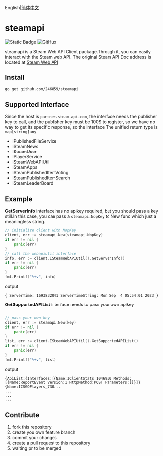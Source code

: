 English|[简体中文](./README.zh.md)

# steamapi
![Static Badge](https://img.shields.io/badge/go-%3E%3D1.21-blue)
![GitHub](https://img.shields.io/github/license/246859/steamapi?color=red)

steamapi is a Steam Web API Client package.Through it, you can easily interact with the Steam web API.
The original Steam API Doc address is located at [Steam Web API](https://partner.steamgames.com/doc/webapi)



## Install
```sh
go get github.com/246859/steamapi
```

## Supported Interface

Since the host is `partner.steam-api.com`, the interface needs the publisher key to call, and the publisher key must be 100$ to register, so we have no way to get its specific response, so the interface The unified return type is `map[string]any`

- IPublishedFileService
- ISteamNews
- ISteamUser
- IPlayerService
- ISteamWebAPIUtil
- ISteamApps
- ISteamPublishedItemVoting
- ISteamPublishedItemSearch
- ISteamLeaderBoard



## Example

**GetServerInfo** interface has no apikey required, but you should pass a key still.In this case, 
you can pass a `steamapi.NopKey` to New func which just a meaningless string.

```go
// initialize client with NopKey
client, err := steamapi.New(steamapi.NopKey)
if err != nil {
    panic(err)
}
// call the webapiutil interface
info, err := client.ISteamWebAPIUtil().GetServerInfo()
if err != nil {
    panic(err)
}
fmt.Printf("%+v", info)
```
output
```
{ ServerTime: 1693832041 ServerTimeString: Mon Sep  4 05:54:01 2023 }
```



**GetSupportedAPIList** interface needs to pass your own apikey

```go

// pass your own key
client, err := steamapi.New(key)
if err != nil {
    panic(err)
}
list, err := client.ISteamWebAPIUtil().GetSupportedAPIList()
if err != nil {
    panic(err)
}
fmt.Printf("%+v", list)
```
output
```
{ApiList:{Interfaces:[{Name:IClientStats_1046930 Methods:[{Name:ReportEvent Version:1 HttpMethod:POST Parameters:[]}]} {Name:ICSGOPlayers_730...
...
...
...
```



## Contribute

1. fork this repository
2. create you own feature branch
3. commit your changes
4. create a pull request to this repository
5. waiting pr to be merged